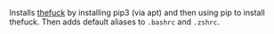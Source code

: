 Installs [thefuck](https://github.com/nvbn/thefuck) by installing pip3 (via apt) and then using pip to install thefuck. Then adds default aliases to `.bashrc` and `.zshrc`.
